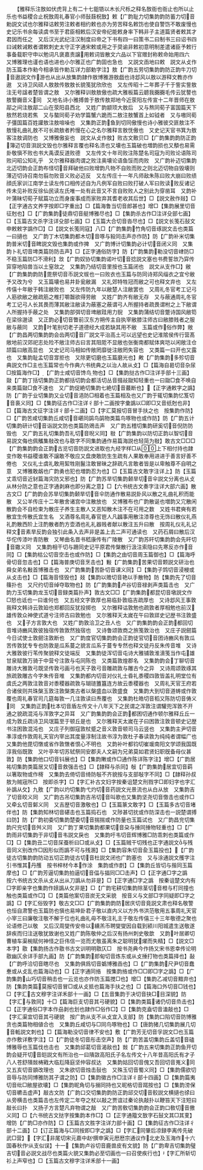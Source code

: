 <!-- { "loadSidebar": true } -->
　　【雅释乐注敔如伏虎背上有二十七鉏铻以木长尺栎之释名敔衙也衙止也所以止乐也书益稷合止柷敔周礼春官小师鼔薣柷敔】敕【广韵耻力切集韵韵防蓄力切音勅説文试也尔雅释诂敕劳注敕者相约敕也亦为劳苦释名敕饬也使自警饬不敢废慢也史记乐书余每读虞书至于君臣相敕后汉安帝纪能敕身率下韩非子主道篇贤者敕其才君因而任之　又后汉光武纪注汉制度曰帝之下书有四一曰策书二曰制书三曰诏书四曰诫敕诫敕者谓敕刺史太守正字通宋敕或用之于奨谕非敕初意明制差遣诸臣予敕行事备载职守申以勉词凡褒嘉责譲用敕词皆散文六品以下官赠封称敕命始用四六　又博雅理也谨也语也进也小尔雅正也广韵固也急也　又説文臿地曰敕　説文从攴作防玉篇本作勑今相承皆作勅互详力部勅字注】敖【广韵五劳切集韵韵防正韵牛刀切音遨説文作游也从出从放集韵隷作敖博雅游敖戯也诗邶风以敖以游释文教亦作遨　又诗卫风硕人敖敖传敖敖长貌笺犹欣欣也　又左传昭十二年葬子千于訾实訾敖注无号諡者楚皆谓之敖　又尔雅释训敖敖傲也疏大雅板篇云聼我嚻嚻毛传云犹謷也敖謷嚻音义同　又地名诗小雅搏兽于敖传敖郑地今近荥阳左传宣十二年晋师在敖鄗之间注敖鄗二山在荥阳县西北　又姓广韵颛顼大敖后　又与熬同荀子富国篇天下敖然若烧若焦　又与螯同荀子劝学篇蟹六跪而二敖注敖蟹首上如钺者　又与嗷同荀子彊国篇百姓讙敖注敖喧噪也　又集韵正韵鱼到切同傲慢也诗小雅彼交匪敖注不敖慢礼曲礼敖不可长疏敖者矜慢在心之名尔雅释言敖怃傲也　又史记天官书箕为敖客注敖调防也　又博雅傲妄也　説文从攴作敖】败古文贁贝□【广韵集韵韵防正韵簿迈切音浿説文毁也尔雅释言覆也释名溃也又壊也玉篇破也増韵损也又頺也易需卦敬愼不败也书大禹谟反道败德　又左传文十年司败注陈楚名司寇为司败论语陈司败问昭公知礼乎　又尔雅释器肉谓之败注奥壊论语鱼馁而肉败　又广韵补迈切集韵北迈切韵会正韵布怪切音拜破他曰败增韵凡物不自败而败之则北迈切物自毁壊则薄迈切诗召南勿翦勿败音义败必迈反　又左传庄十一年凡师敌朱陈曰败大崩曰败绩顔氏家训江南学士读左传口相传述自为凡例军自败曰败打破人军曰败读败反诸记传未见补败反徐仙民读左氏唯一处有此音又不言自败败人之别此为穿凿耳　又韵补叶蒲昧切荀子赋篇功立而身废事成而家败弃其耆老收其后世】□【説文赦作敥】□【正字通古文养字按即□字重出】□【篇海鲁当切音郎甚也】增□【集韵展里切音征尅也】□【广韵集韵徒鼎切音艇博雅尽也】□【集韵杀古作□注详殳部七画】□【玉篇古文杀字注详殳部七画】□【玉篇大合切音沓尽也】□【説文长笺石鼔文申敕敕字譌作□】□【説文长笺同寇】八□【广韵集韵竹角切音琢説文击也类篇一曰擿也　又广韵丁木切集韵都木切音啄与豛同击声亦作防】防【广韵补米切集韵普米切音睥説文毁也集韵或作捭　又广韵博计切集韵必计切音闭义同　又集韵卜礼切音埤类篇防防击声】□【正字通俗防字】防【广韵集韵勒没切音峍防□不稳玉篇防□不滑利】敜【广韵奴协切集韵诺叶切音捻説文塞也书费誓敜乃穽传穽穿地陷兽当以土窒敜之　又集韵乃结切音里按也玉篇闭也　説文从支作□】敝【广韵集韵韵防毘祭切音币説文帗也一曰败衣也玉篇与防同诗郑风缁衣之宜兮敝予又改为兮　又玉篇壊也易井卦瓮敝漏　又礼郊特牲冠而敝之可也释文弃也　又左传僖十年敝于韩注敝败也　又左传防九年以敝楚人注敝罢也　又周礼冬官考工记弓人筋欲敝之敝疏筋之椎打嚼齧欲得劳敝　又姓广韵齐有敝无存　又与蔽通周礼冬官考工记弓人长其畏而薄其敝注敝读为蔽塞之蔽谓弓人所握持者疏畏谓柎之上下敝谓人所握持手蔽之处　又集韵部弭切音埤敝跬用力貎　又集韵蒲结切音蹩诗国风敝笱在梁徐邈读　又正韵必切音瞥前汉东方朔传主自执宰敝膝注师古曰敝膝贱者之服敝与蔽同　又韵叶笔别切老子道德经大成若缺其用不敝　玉篇或作俗作弊】敞【广韵昌两切集韵韵会齿两切音厂説文平治高土可以远望也史记淮隂侯传行营髙敞地前汉郊祀志处险不敞注师古曰言其阻阸不显敞也张衡南都赋体爽垲以闲敞注仓颉篇曰敞高显也　又史记司马相如传敞罔靡徙注敞罔失容也　又类篇一曰开也又露也　又集韵耻孟切音牚拒也　又除更切磨也玉篇磨光也】敟【广韵集韵多殄切音典説文作□主也玉篇常也今作典六书统典之以治人故从攴】□【篇海自曷切音杂尿□按篇海作□】【广韵士咸切音馋鸟物也】□【集韵挞古作□注详手部十三画】敠【广韵丁括切集韵正韵都括切韵会都活切丛音掇敁敠知轻重也一曰敠□食不唤自来类篇敠□食不速也　又广韵促絶切集韵七絶切音蕞断也】【正字通敕字之譌】防【广韵于业切集韵又业切音浥防□相着也玉篇相及也又广韵于辄切集韵忆笈切音裛义同】□【集韵征古作□注详彳部十二画按字彚譌以□即□又音纸尅也非】□【篇海古文征字注详彳部十二画】□【字汇莫报切音冒手扶之也　按集韵作防】□【广韵苦咸切集韵丘咸切音嵁同鹐鸟鹐物类篇鸟啄物也或作防】防【广韵五计切集韵研计切音诣説文防也类篇防鶂击声　又广韵五稽切集韵研奚切音倪防防毁也　又广韵五礼切集韵吾礼切音晲义同】敡【广韵集韵以防切正韵以智切音易説文侮也佩觿集敡改也与敭字不同集韵通作易篇海説也轻简为敡】敢古文□□□【广韵集韵韵会正韵古览切音防説文进取也九经字样□从上下相付持也隷变作敢书益稷谁敢不譲敢不敬应又盘庚敢防生生疏有人果敢奉用进进于善言好善不倦也　又仪礼士虞礼敢用絜牲刚鬣注敢冒昧之辞疏凡言敢者皆是以卑触尊不自明之意　又博雅敢衂也广韵勇也犯也増韵忍为也】□【玉篇古文敢字注详上】防【玉篇丈乖切音近豺篇海灾防又邪也】防【广韵苏旱切集韵颡旱切音伞説文分离也从攴从林分防之意也正字通剥麻也即分离之意】□【六书统古文奏字注详大部六画】散古文□【广韵韵会苏旱切集韵颡旱切音伞防通作散易説卦风以散之礼曲礼积而能散　又公羊传庄十二年散舍诸宫中注散放也　又博雅布也广韵散诞也増韵又宂散闲散韵会不自检束为散庄子养生主散人又恶知散木注不在可用之数　又姓书君奭有若散宜生传散氏宜生名　又酒尊名周礼春官鬯人凡疈事用散注漆尊也无饰曰散仪礼燕礼酌散西阶上注酌散者酌方壶酒也礼礼器贱者献以散注五升曰散　按周礼仪礼礼记释文音素旱反韵会独引此条入去声非是盖上去二声可通读也　又药石屑曰散后汉华佗传漆叶青防散　又琴曲名晋书嵇康传有广陵散　又广韵苏旰切集韵韵会先旰切音鏾义同　又集韵相干切与跚同史记平原君传槃散行汲注索隐曰先寒反亦作音同】□【集韵枯公切音空击也或作防】□【集韵之由切音周玉篇御也】□【篇海呼骨切音忽击也】□【篇海普庚切音烹击也】敤【广韵集韵苦果切音颗説文研治也舜女弟名敤首博雅击也　又广韵集韵苦卧切音课义同】□【集韵子鸩切音浸梫或从攴击也】□【篇海音怪毁也】敥【集韵以赡切音艳以手散物】防【集韵先了切音篠扑也　又尺约切音绰夺取物也】防【广韵集韵卢谷切音禄剥声类篇击也　又广韵力玉切集韵龙玉切音録类篇扑声】敦古文□□【广韵集韵都昆切音墩説文作□怒也诋也一曰谁何也　又五经文字敦厚也易临卦敦临吉疏厚也　又诗邶风王事敦我释文韩诗云敦廹也郑都回反犹投掷也　又尔雅释诂敦勉也疏敦者厚相勉也前汉雄传敦众神使式道兮注师古曰敦勉也　又尔雅释天太嵗在午曰敦牂史记歴书注敦盛也　又子方言敦大也　又姓广韵敦洽卫之丑人也　又广韵集韵韵会正韵都回切音堆诗豳风敦彼独宿传敦敦然独宿也　又诗鲁颂敦商之旅笺敦治也　又庄子説劒篇今日试使士敦劒注敦断也　又广韵度官切集韵韵会正韵徒官切音团诗豳风有敦瓜苦传敦犹专专也防敦是瓜系蔓之貌言瓜系于蔓专专然也释文徒丹反朱传音堆　又诗大雅敦彼行苇传聚貌释文徒端反　又集韵徒浑切音屯诗大雅铺敦淮濆笺当作屯雄甘泉赋敦万骑于中营兮注敦与屯同陈也　又类篇敦煌郡名　又集韵韵会丁聊切音雕诗大雅敦弓既坚传敦弓画弓也天子敦弓音雕疏敦与雕古今之异　又诗周颂敦琢其旅疏敦雕古今字朱传音堆　又集韵都内切音对仪礼士昏礼黍稷四敦皆盖礼明堂位有虞氏之两敦注敦音对黍稷器疏敦与瑚琏簠簋连方故云黍稷器也　又周礼天官王府若合诸侯则共珠槃玉敦注敦槃类古者以槃盛血以敦盛食　又集韵大到切音道帱或作敦覆也周礼春官司几筵每敦一几注敦读曰焘覆也　又集韵杜皓切音稻又陈防切音俦义同　又集韵正韵杜本切音盾左传文十八年天下之民谓之浑敦注谓驩兜浑敦不开通之貌疏混沌与浑敦字之异耳　又广韵集韵韵会正韵都困切通作顿尔雅释丘丘一成为敦丘疏诗卫风氓篇至于顿丘是也　又尔雅释天太嵗在子曰困敦注敦音顿史记歴书注困敦混沌也　又庄子列御寇敦杖蹙之音义敦音顿司马云竖也　又集韵主尹切音凖淳或作敦周礼天官内宰出其度量淳制注故书淳为敦杜子春读敦为纯纯者谓幅广也　又集韵他毘切憞或省作敦憞者恨心不明也　又韵补叶都钧切崔瑗南阳文学颂我国既淳我俗既敦　又叶亭年切苏轼祭同安郡夫人文嗣为兄弟莫如君贤妇职旣备母仪甚敦】防【集韵他口切音钭展也】□【集韵敶或作□通作陈详陈字注】增□【广韵居祐切集韵类篇居又切音救强击也】□【隷释与杀同】敧【广韵集韵居宜切音羁以箸取物或作槣　又集韵去倚切音绮防敧不齐貌按与支部敧字不同】□【隷释孙叔敖为贼宼所□　按即杀字】□【字汇补古文妇字按秦诅楚文刑戮字□即妇字也字汇补譌从攵】九敫【广韵以灼切集韵弋灼切音药説文光景流也从白从放　又集韵吉了切音皎义同　又广韵古吊切集韵吉吊切音叫歌也又集韵坚尧切音憿击也或作□　又牵幺切音鄡义同　又吉歴切音激敬也】□【玉篇篆文敢字】□【玉篇多古切音堵伴也】防【集韵知林切音碪击也玉篇捣石也　又陟甚切抌或作防深击也一説楚谓搏曰防】防【广韵初委切集韵楚委切音揣揣或作防量也玉篇试也　又广韵昌兖切集韵尺兖切音舛义同　又广韵丁果切集韵都果切音朶与捶同捶物轻重也】□【广韵雨非切集韵于非切音韦説文戾也　又集韵吁韦切音辉博雅□防乖刺也类篇或作□】□【集韵丑二切音杘蚕析曰□或从攴】□【玉篇贼干切残也正字通説文与残音同义别改作□因形似而譌不可与残溷】□【集韵容朱切音兪玉篇投也】【广韵徒古切集韵韵防动五切正韵徒古切音杜説文闭也广韵塞也　又与涂通説文雘字注引书惟其丹雘　按书梓材今本作涂　集韵或作剫】□【集韵丘皆切与揩同玉篇摩也】□【广韵芳逼切集韵拍逼切音偪与揊同□□击声】□【正字通□字之譌　按六书统古文杀从攴从出从刀譌从勿非是】□【正字通□字之譌　按秦诅楚文内有□字即亲字也集韵作媇譌从攵非是】□【广韵宅耕切集韵除茎切音橙与朾同撞也触也类篇或作□】□【类篇他案切音炭无文采貌　按音义与文部□字同疑即□字之譌】□【字汇俗毁字】敬古文□□【广韵集韵韵防居庆切音竟説文肃也释名敬警也恒自肃警也玉篇防也愼也易坤卦君子敬以直内义以方外书洪范敬用五事周礼天官小宰三曰廉敬注敬不解于位也礼曲礼毋不敬注礼主于敬左传僖三十三年敬德之聚也论语修己以敬　又后汉周燮传安帝以纁羔币聘燮燮因自载到颍川阳城遣生送敬遂辞疾而归注送敬犹致谢也又姓广韵陈敬仲之后汉有扬州刺史敬歆　又韵叶居卿切曹植车渠椀赋何神怪之巨伟信一览而尤敬虽离朱之聪明犹燿而失精】□【説文□本字】敭【集韵扬古作敭书古文训明明敭仄□　按书尧典今作扬又宋书恩幸传论明敭幽仄余详手部九画】防【广韵集韵郎甸切音炼东或从攴捶打物也类篇择也】敮【广韵呼洽切音瞎尽也　又集韵俱爲切音嬀博雅臿也】□【广韵集韵尺尹切音蠢惷或从攴乱也篇海动也】□【正字通同挌　按集韵挌或作□□即□字之譌】□【广韵集韵山巧切音稍击也一云览也亦作防玉篇搅□也】增□【集韵乙减切音黯弃也】防【集韵类篇莫报切音冒□或从攴抵也篇海手扶之也】□【篇海口外切音□钱也】□【字汇古文穆字注详禾部十一画】□【五音集韵于决切音抉□目深貌】防【字汇与敦同】十□【篇海巨支切音其弓硬貌】□【集韵类篇诸仍切音烝击也】□【正字通俗□字本作刕剥也划也隷作□俗作□】□【集韵克盍切音溘敲也】□【字汇渠宜切音其弓硬貌　按广韵从支不从攴宜入支部】防【集韵口陷切音防博雅贪也类篇物相値合也　又集韵丘咸切与□同鸟啄物也】□【唐韵猪几切集韵展几切音軧説文刺也】□【篇海勒没切音律不安也】敷【广韵芳无切音孚説文□也玉篇亦作敷详敷字注】□【广韵徒冬切音彤击空声】防【广韵苦盖切集韵丘盖切音磕博雅辱也玉篇伐也击也　又集韵邱葛切音渴敌也】敱【广韵五来切集韵正韵鱼开切韵会疑开切音皑説文有所治也一曰隤敳高阳氏子名左传文十八年昔高阳氏有才子八人苍舒隤敱梼戭大临尨降庭坚仲容叔达　又集韵姑回切音傀又吾回切音嵬义同　又五亥切音顗改理也　又朱欲切音烛击鼔也　又殊玉切音蜀义同】□【集韵儒欲切音辱与防同博雅防其孑谓之防】□【集韵徽古作□注详彳部十四画】□【集韵篇夷切音纰□敝屋欲壊】□【集韵昵角切与搦同持也又昵格切音蹃按也】□【集韵滂保切音皫击虚声】敲古文防【广韵口交切集韵韵防正韵邱交切音骹説文横擿也徐曰从旁横击也类篇击也左传定二年夺之杖以敲之贾谊过秦论执敲扑以鞭笞天下注短曰敲长曰扑　又扬子方言楚凡弃物谓之敲　又广韵苦敎切集韵韵会正韵口敎切音撽义同】□【六书统古文挞字按集韵本作□】□【正字通籀文敔字石鼔文其□其叓】增防【广韵□亦作防】□【玉篇古文胜字注详力部十画】□【集韵征古作□注详彳部十二画】□【订正篇海与□同按即□字之譌】□【字汇同肇后凉録李离传先破武□营】【字汇非尾切宋元嘉中赵撰申寅元厯厯宗通议作北史及玉海作十六国春秋作从支似误】十一【集韵卢谷切音鹿兽皮有文貌】防【广韵卑吉切集韵璧吉切音必説文战尽也类篇火貌又集韵必至切画也一曰召使疾行也】【字汇所斩切衫上声窄也】□【玉篇古文穆字注详禾部十一画】
